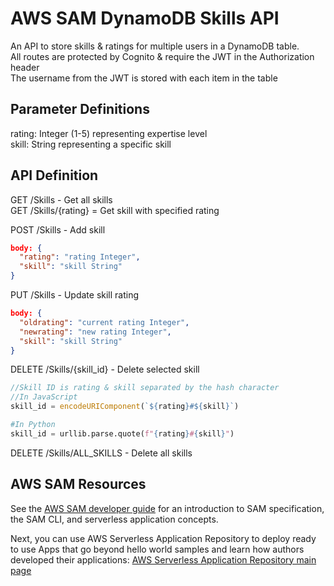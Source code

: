 # AWS SAM DynamoDB Skills API

An API to store skills & ratings for multiple users in a DynamoDB table.<br>
All routes are protected by Cognito & require the JWT in the Authorization header<br>
The username from the JWT is stored with each item in the table<br> 

## Parameter Definitions
rating: Integer (1-5) representing expertise level<br>
skill: String representing a specific skill<br>

## API Definition

GET /Skills - Get all skills<br>
GET /Skills/{rating} = Get skill with specified rating<br>

POST /Skills - Add skill
```json
body: {
  "rating": "rating Integer",
  "skill": "skill String"
}
```

PUT /Skills - Update skill rating
```json
body: {
  "oldrating": "current rating Integer",
  "newrating": "new rating Integer",
  "skill": "skill String"
}
```

DELETE /Skills/{skill_id} - Delete selected skill
```js
//Skill ID is rating & skill separated by the hash character
//In JavaScript
skill_id = encodeURIComponent(`${rating}#${skill}`)

```
```python
#In Python
skill_id = urllib.parse.quote(f"{rating}#{skill}")
```

DELETE /Skills/ALL_SKILLS - Delete all skills



## AWS SAM Resources

See the [AWS SAM developer guide](https://docs.aws.amazon.com/serverless-application-model/latest/developerguide/what-is-sam.html) for an introduction to SAM specification, the SAM CLI, and serverless application concepts.

Next, you can use AWS Serverless Application Repository to deploy ready to use Apps that go beyond hello world samples and learn how authors developed their applications: [AWS Serverless Application Repository main page](https://aws.amazon.com/serverless/serverlessrepo/)
